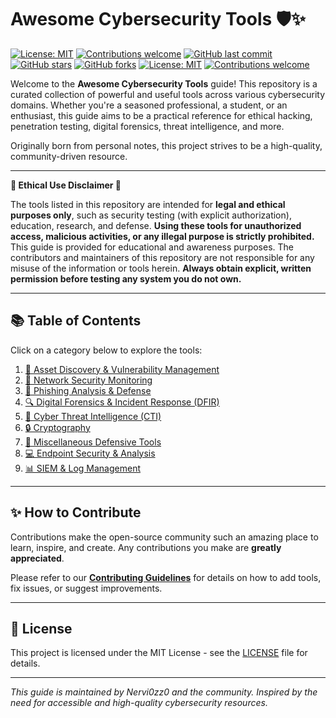 # Awesome Cybersecurity Tools 🛡️✨
[![License: MIT](https://img.shields.io/badge/License-MIT-yellow.svg)](https://opensource.org/licenses/MIT) [![Contributions welcome](https://img.shields.io/badge/contributions-welcome-brightgreen.svg?style=flat)](./CONTRIBUTING.md) [![GitHub last commit](https://img.shields.io/github/last-commit/YOUR_USERNAME/ultimate-cybersec-toolkit.svg?style=flat-square)](https://github.com/Nervi0zz0/ultimate-cybersec-toolkit/commits/main)
[![GitHub stars](https://img.shields.io/github/stars/Nervi0zz0/ultimate-cybersec-toolkit.svg?style=flat-square)](https://github.com/Nervi0zz0/ultimate-cybersec-toolkit/stargazers)
[![GitHub forks](https://img.shields.io/github/forks/Nervi0zz0/ultimate-cybersec-toolkit.svg?style=flat-square)](https://github.com/Nervi0zz0/ultimate-cybersec-toolkit/network/members)
[![License: MIT](https://img.shields.io/badge/License-MIT-yellow.svg)](https://opensource.org/licenses/MIT)
[![Contributions welcome](https://img.shields.io/badge/contributions-welcome-brightgreen.svg?style=flat)](./CONTRIBUTING.md)

Welcome to the **Awesome Cybersecurity Tools** guide! This repository is a curated collection of powerful and useful tools across various cybersecurity domains. Whether you're a seasoned professional, a student, or an enthusiast, this guide aims to be a practical reference for ethical hacking, penetration testing, digital forensics, threat intelligence, and more.

Originally born from personal notes, this project strives to be a high-quality, community-driven resource.

---

**🚨 Ethical Use Disclaimer 🚨**

The tools listed in this repository are intended for **legal and ethical purposes only**, such as security testing (with explicit authorization), education, research, and defense. **Using these tools for unauthorized access, malicious activities, or any illegal purpose is strictly prohibited.** This guide is provided for educational and awareness purposes. The contributors and maintainers of this repository are not responsible for any misuse of the information or tools herein. **Always obtain explicit, written permission before testing any system you do not own.**

---

## 📚 Table of Contents

Click on a category below to explore the tools:

1.  [🧭 Asset Discovery & Vulnerability Management](./tools/01-asset-discovery-vulnerability-management.md)
2.  [📡 Network Security Monitoring](./tools/02-network-security-monitoring.md)
3.  [🎣 Phishing Analysis & Defense](./tools/03-phishing-analysis-defense.md)
4.  [🔍 Digital Forensics & Incident Response (DFIR)](./tools/04-digital-forensics-incident-response.md)
5.  [🧠 Cyber Threat Intelligence (CTI)](./tools/05-cyber-threat-intelligence.md)
6.  [🔒 Cryptography](./tools/06-cryptography.md)
7.  [🧩 Miscellaneous Defensive Tools](./tools/07-miscellaneous-defensive-tools.md)
8.  [💻 Endpoint Security & Analysis](./tools/08-endpoint-security-analysis.md)  
9.  [📊 SIEM & Log Management](./tools/09-security-information-event-management.md) 

---

## ✨ How to Contribute

Contributions make the open-source community such an amazing place to learn, inspire, and create. Any contributions you make are **greatly appreciated**.

Please refer to our [**Contributing Guidelines**](./CONTRIBUTING.md) for details on how to add tools, fix issues, or suggest improvements.

---

## 📜 License

This project is licensed under the MIT License - see the [LICENSE](./LICENSE) file for details.

---

*This guide is maintained by Nervi0zz0 and the community. Inspired by the need for accessible and high-quality cybersecurity resources.*
